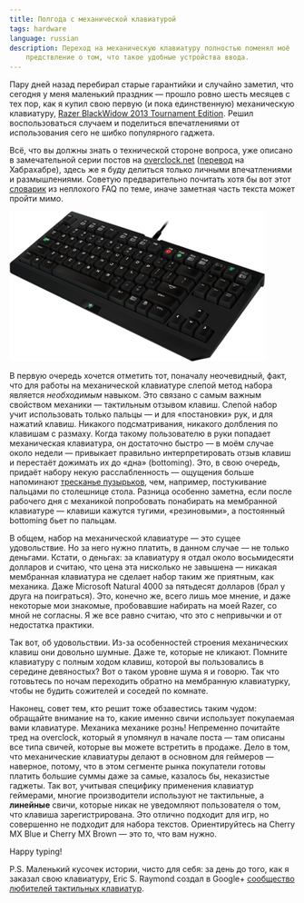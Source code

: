 ```yaml
---
title: Полгода с механической клавиатурой
tags: hardware
language: russian
description: Переход на механическую клавиатуру полностью поменял моё
    предствление о том, что такое удобные устройства ввода.
---
```


Пару дней назад перебирал старые гарантийки и случайно заметил, что сегодня
у меня маленький праздник — прошло ровно шесть месяцев с тех пор, как я купил
свою первую (и пока единственную) механическую клавиатуру, [Razer BlackWidow
2013 Tournament Edition][razer-blackwidow]. Решил воспользоваться случаем
и поделиться впечатлениями от использования сего не шибко популярного гаджета.

Всё, что вы должны знать о технической стороне вопроса, уже описано
в замечательной серии постов на [overclock.net][overclock]
([перевод][habrahabr] на Хабрахабре), здесь же я буду делиться только личными
впечатлениями и размышлениями. Советую предварительно почитать хотя бы вот этот
[словарик][tactile-dictionary] из неплохого FAQ по теме, иначе заметная часть
текста может пройти мимо.

<div class="center">
<img src="/images/razer_blackwidow_tournament_edition_2013.png"
    width="450px" height="264px"
    alt="Razer BlackWidow Torunament Edition 2013"
    class="bleed" />
</div>

В первую очередь хочется отметить тот, поначалу неочевидный, факт, что для
работы на механической клавиатуре слепой метод набора является *необходимым*
навыком. Это связано с самым важным свойством механики — тактильным отзывом
клавиш. Слепой набор учит использовать только пальцы — и для «постановки» рук,
и для нажатий клавиш. Никакого подсматривания, никакого долбления по клавишам
с размаху. Когда такому пользователю в руки попадает механическая клавиатура,
он достаточно быстро — в моём случае около недели — привыкает правильно
интерпретировать отзыв клавиш и перестаёт дожимать их до «дна» (bottoming).
Это, в свою очередь, придаёт набору некую расслабленность — ощущения больше
напоминают [тресканье пузырьков][bubble-wrap-wru], чем, например, постукивание
пальцами по столешнице стола. Разница особенно заметна, если после рабочего дня
с механикой попробовать понабирать на мембранной клавиатуре — клавиши кажутся
тугими, «резиновыми», а постоянный bottoming бьет по пальцам.

В общем, набор на механической клавиатуре — это сущее удовольствие. Но за него
нужно платить, в данном случае — не только деньгами. Кстати, о деньгах: за
клавиатуру я отдал около восьмидесяти долларов и считаю, что цена эта нисколько
не завышена — никакая мембранная клавиатура не сделает набор таким же приятным,
как механика. Даже Microsoft Natural 4000 за пятьдесят долларов (брал у друга
на поиграться). Это, конечно же, всего лишь мое мнение, и даже некоторые мои
знакомые, пробовавшие набирать на моей Razer, со мной не согласны. Я же все
равно считаю, что это с непривычки и от недостатка практики.

Так вот, об удовольствии. Из-за особенностей строения механических клавиш они
довольно шумные. Даже те, которые не кликают. Помните клавиатуру с полным ходом
клавиш, которой вы пользовались в середине девяностых? Вот о таком уровне шума
я и говорю. Так что готовьтесь по ночам переходить обратно на мембранную
клавиатурку, чтобы не будить сожителей и соседей по комнате.

Наконец, совет тем, кто решит тоже обзавестись таким чудом: обращайте внимание
на то, какие именно свичи использует покупаемая вами клавиатуре. Механика
механике рознь! Непременно почитайте тред на overclock, который я упомянул
в начале поста — там описаны все типа свичей, которые вы можете встретить
в продаже. Дело в том, что механические клавиатуры делают в основном для
геймеров — наверное, потому, что в этом сегменте рынка покупатели готовы
платить большие суммы даже за самые, казалось бы, неказистые гаджеты. Так вот,
учитывая специфику применения клавиатур геймерами, многие производители
используют не тактильные, а **линейные** свичи, которые никак не уведомляют
пользователя о том, что клавиша зарегистрирована. Это отлично подходит для игр,
но совершенно не подходит для набора текстов. Ориентируйтесь на Cherry MX Blue
и Cherry MX Brown — это то, что вам нужно.

Happy typing!

P.S. Маленький кусочек истории, чисто для себя: за день до того, как я заказал свою клавиатуру, Eric S. Raymond создал в Google+ [сообщество любителей тактильных клавиатур][tactile-keyboards-community].

[razer-blackwidow]: http://www.razerzone.com/gaming-keyboards-keypads/razer-blackwidow-tournament-edition/ "Razer BlackWidow Tournament Edition"
[overclock]: http://www.overclock.net/t/491752/mechanical-keyboard-guide "The Mechanical Keyboard Guide"
[habrahabr]: http://habrahabr.ru/post/140454/ "Механические клавиатуры / Хабрахабр"
[tactile-dictionary]: http://www.catb.org/~esr/faqs/tactile-keyboard-faq.html#_i_don_8217_t_understand_the_terms_used_to_talk_about_keyboards "I don’t understand the terms used to talk about keyboards"
[bubble-wrap-wru]: https://ru.wikipedia.org/wiki/%D0%9F%D1%83%D0%B7%D1%8B%D1%80%D1%87%D0%B0%D1%82%D0%B0%D1%8F_%D1%83%D0%BF%D0%B0%D0%BA%D0%BE%D0%B2%D0%BA%D0%B0#.D0.98.D1.81.D0.BF.D0.BE.D0.BB.D1.8C.D0.B7.D0.BE.D0.B2.D0.B0.D0.BD.D0.B8.D0.B5 "Пузырчатая упаковка — Википедия"
[tactile-keyboards-community]: https://plus.google.com/communities/107279217898209966798 "Tactile Keyboards - Community - Google+"
